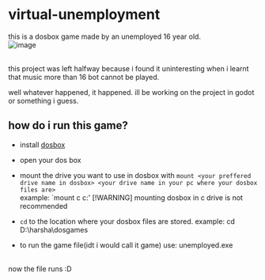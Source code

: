 # virtual-unemployment
this is a dosbox game made by an unemployed 16 year old.
<br>
![image](https://github.com/user-attachments/assets/c2eea70d-21b9-4079-aa5c-6af277f88b56)

<br>
 this project was left halfway because i found it uninteresting when i learnt that music more than 16 bot cannot be played.
<br>

well whatever happened, it happened. ill be working on the project in godot or something i guess. 


## how do i run this game?

- install [dosbox](https://www.dosbox.com/download.php?main=1)
- open your dos box
- mount the drive you want to use in dosbox with `mount <your preffered drive name in dosbox> <your drive name in your pc where your dosbox files are>`
<br>example: `mount c c:\'
[!WARNING]
mounting dosbox in c drive is not recommended 

- `cd` to the location where your dosbox files are stored. example: cd D:\harsha\dosgames
- to run the game file(idt i would call it game) use: unemployed.exe
<br>
now the file runs :D
